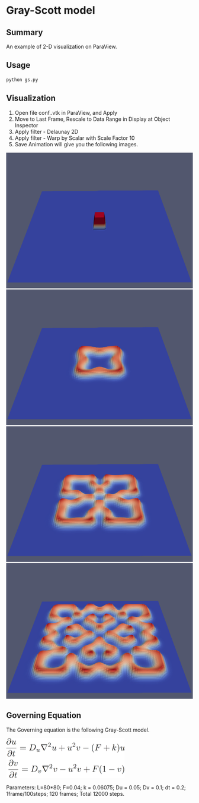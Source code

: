 # Gray-Scott model

## Summary
An example of 2-D visualization on ParaView.

## Usage

```sh
python gs.py
``` 

## Visualization

1. Open file conf..vtk in ParaView, and Apply
2. Move to Last Frame, Rescale to Data Range in Display at Object Inspector
3. Apply filter - Delaunay 2D
4. Apply filter - Warp by Scalar with Scale Factor 10
5. Save Animation will give you the following images.

![Image1](result/gs1.png)
![Image2](result/gs2.png)
![Image3](result/gs3.png)
![Image4](result/gs4.png)

## Governing Equation

The Governing equation is the following Gray-Scott model.

![GS Equation](result/gs_eq.png)

Parameters: L=80*80; F=0.04; k = 0.06075; Du = 0.05; Dv = 0.1; dt = 0.2; 1frame/100steps; 120 frames; Total 12000 steps. 

